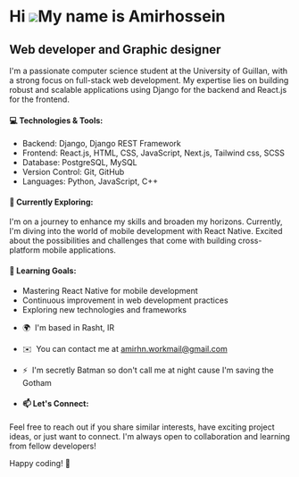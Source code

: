Hi ![](https://user-images.githubusercontent.com/18350557/176309783-0785949b-9127-417c-8b55-ab5a4333674e.gif)My name is Amirhossein
===================================================================================================================================

Web developer and Graphic designer
----------------------------------

I'm a passionate computer science student at the University of Guillan, with a strong focus on full-stack web development. My expertise lies on building robust and scalable applications using Django for the backend and React.js for the frontend.

#### 💻 Technologies & Tools:
- Backend: Django, Django REST Framework
- Frontend: React.js, HTML, CSS, JavaScript, Next.js, Tailwind css, SCSS
- Database: PostgreSQL, MySQL
- Version Control: Git, GitHub
- Languages: Python, JavaScript, C++

#### 🚀 Currently Exploring:
I'm on a journey to enhance my skills and broaden my horizons. Currently, I'm diving into the world of mobile development with React Native. Excited about the possibilities and challenges that come with building cross-platform mobile applications.

#### 🌱 Learning Goals:
- Mastering React Native for mobile development
- Continuous improvement in web development practices
- Exploring new technologies and frameworks

*   🌍  I'm based in Rasht, IR
*   ✉️  You can contact me at [amirhn.workmail@gmail.com](mailto:amirhn.workmail@gmail.com)
*   ⚡  I'm secretly Batman so don't call me at night cause I'm saving the Gotham

*   #### 📫 Let's Connect:
Feel free to reach out if you share similar interests, have exciting project ideas, or just want to connect. I'm always open to collaboration and learning from fellow developers!

Happy coding! 🚀
